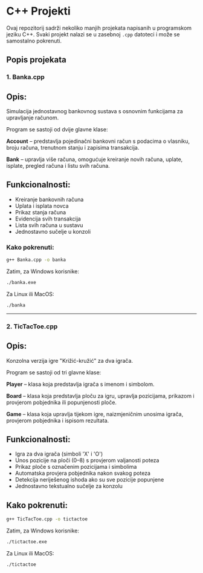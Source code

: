 # C++ Projekti

Ovaj repozitorij sadrži nekoliko manjih projekata napisanih u programskom jeziku C++. Svaki projekt nalazi se u zasebnoj `.cpp` datoteci i može se samostalno pokrenuti.

## Popis projekata

### 1. Banka.cpp

## **Opis:**  
Simulacija jednostavnog bankovnog sustava s osnovnim funkcijama za upravljanje računom.

Program se sastoji od dvije glavne klase:


**Account** – predstavlja pojedinačni bankovni račun s podacima o vlasniku, broju računa, trenutnom stanju i zapisima transakcija.

**Bank** – upravlja više računa, omogućuje kreiranje novih računa, uplate, isplate, pregled računa i listu svih računa.


## **Funkcionalnosti:**
- Kreiranje bankovnih računa
- Uplata i isplata novca
- Prikaz stanja računa
- Evidencija svih transakcija
- Lista svih računa u sustavu
- Jednostavno sučelje u konzoli
  
### Kako pokrenuti:

```bash
g++ Banka.cpp -o banka
```
Zatim, za Windows korisnike:
```bash
./banka.exe
```
Za Linux ili MacOS:
```bash
./banka
```


---

### 2. TicTacToe.cpp

## **Opis:**  
Konzolna verzija igre "Križić-kružić" za dva igrača.

Program se sastoji od tri glavne klase:


**Player** – klasa koja predstavlja igrača s imenom i simbolom.

**Board** – klasa koja predstavlja ploču za igru, upravlja pozicijama, prikazom i provjerom pobjednika ili popunjenosti ploče.

**Game** – klasa koja upravlja tijekom igre, naizmjeničnim unosima igrača, provjerom pobjednika i ispisom rezultata.


## **Funkcionalnosti:**
- Igra za dva igrača (simboli 'X' i 'O')
- Unos pozicije na ploči (0–8) s provjerom valjanosti poteza
- Prikaz ploče s označenim pozicijama i simbolima
- Automatska provjera pobjednika nakon svakog poteza
- Detekcija neriješenog ishoda ako su sve pozicije popunjene
- Jednostavno tekstualno sučelje za konzolu

## Kako pokrenuti:

```bash
g++ TicTacToe.cpp -o tictactoe
```
Zatim, za Windows korisnike:
```bash
./tictactoe.exe
```
Za Linux ili MacOS:
```bash
./tictactoe
```
